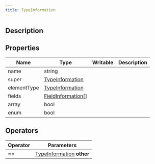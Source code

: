 ```yaml
---
title: TypeInformation
---
```

## Description

## Properties

| Name        | Type                                                            | Writable | Description |
| ----------- | --------------------------------------------------------------- | -------- | ----------- |
| name        | string                                                          |          |             |
| super       | [TypeInformation](/vext/ref/shared/class/typeinformation)         |          |             |
| elementType | [TypeInformation](/vext/ref/shared/class/typeinformation)         |          |             |
| fields      | [FieldInformation\[](/vext/ref/shared/class/fieldinformation[])\] |          |             |
| array       | bool                                                            |          |             |
| enum        | bool                                                            |          |             |

## Operators

| Operator | Parameters                                                        |
| -------- | ----------------------------------------------------------------- |
| \==      | [TypeInformation](/vext/ref/shared/class/typeinformation) **other** |
